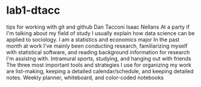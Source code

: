 # lab1-dtacc
tips for working with git and github
Dan Tacconi
Isaac Nellans
At a party if I'm talking about my field of study I usually explain how data science can be applied to sociology.
I am a statistics and economics major
In the past month at work I've mainly been conducting research, familiarizing myself with statistical software, and reading background information for research I'm assistng with.
Intramural sports, studying, and hanging out with friends 
The three most important tools and strategies I use for organizing my work are list-making, keeping a detailed calendar/schedule, and keeping detailed notes. 
Weekly planner, whiteboard, and color-coded notebooks
